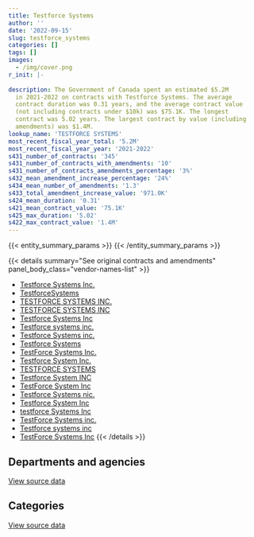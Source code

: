 ```yaml
---
title: Testforce Systems
author: ''
date: '2022-09-15'
slug: testforce_systems
categories: []
tags: []
images:
  - /img/cover.png
r_init: |-
  
description: The Government of Canada spent an estimated $5.2M
  in 2021-2022 on contracts with Testforce Systems. The average
  contract duration was 0.31 years, and the average contract value
  (not including contracts under $10k) was $75.1K. The longest
  contract was 5.02 years. The largest contract by value (including
  amendments) was $1.4M.
lookup_name: 'TESTFORCE SYSTEMS'
most_recent_fiscal_year_total: '5.2M'
most_recent_fiscal_year_year: '2021-2022'
s431_number_of_contracts: '345'
s431_number_of_contracts_with_amendments: '10'
s431_number_of_contracts_amendments_percentage: '3%'
s432_mean_amendment_increase_percentage: '24%'
s434_mean_number_of_amendments: '1.3'
s433_total_amendment_increase_value: '971.0K'
s424_mean_duration: '0.31'
s421_mean_contract_value: '75.1K'
s425_max_duration: '5.02'
s422_max_contract_value: '1.4M'
---
```


<script src="/rmarkdown-libs/htmlwidgets/htmlwidgets.js"></script>
<link href="/rmarkdown-libs/datatables-css/datatables-crosstalk.css" rel="stylesheet" />
<script src="/rmarkdown-libs/datatables-binding/datatables.js"></script>
<script src="/rmarkdown-libs/jquery/jquery-3.6.0.min.js"></script>
<link href="/rmarkdown-libs/dt-core-bootstrap/css/dataTables.bootstrap.min.css" rel="stylesheet" />
<link href="/rmarkdown-libs/dt-core-bootstrap/css/dataTables.bootstrap.extra.css" rel="stylesheet" />
<script src="/rmarkdown-libs/dt-core-bootstrap/js/jquery.dataTables.min.js"></script>
<script src="/rmarkdown-libs/dt-core-bootstrap/js/dataTables.bootstrap.min.js"></script>
<link href="/rmarkdown-libs/crosstalk/css/crosstalk.min.css" rel="stylesheet" />
<script src="/rmarkdown-libs/crosstalk/js/crosstalk.min.js"></script>
<script src="/rmarkdown-libs/htmlwidgets/htmlwidgets.js"></script>
<link href="/rmarkdown-libs/datatables-css/datatables-crosstalk.css" rel="stylesheet" />
<script src="/rmarkdown-libs/datatables-binding/datatables.js"></script>
<script src="/rmarkdown-libs/jquery/jquery-3.6.0.min.js"></script>
<link href="/rmarkdown-libs/dt-core-bootstrap/css/dataTables.bootstrap.min.css" rel="stylesheet" />
<link href="/rmarkdown-libs/dt-core-bootstrap/css/dataTables.bootstrap.extra.css" rel="stylesheet" />
<script src="/rmarkdown-libs/dt-core-bootstrap/js/jquery.dataTables.min.js"></script>
<script src="/rmarkdown-libs/dt-core-bootstrap/js/dataTables.bootstrap.min.js"></script>
<link href="/rmarkdown-libs/crosstalk/css/crosstalk.min.css" rel="stylesheet" />
<script src="/rmarkdown-libs/crosstalk/js/crosstalk.min.js"></script>

{{< entity_summary_params >}}
{{< /entity_summary_params >}}

{{< details summary="See original contracts and amendments" panel_body_class="vendor-names-list" >}}
- [Testforce Systems Inc.](https://search.open.canada.ca/en/ct/?sort=contract_value_f%20desc&page=1&search_text=%22Testforce%20Systems%20Inc.%22)
- [TestforceSystems](https://search.open.canada.ca/en/ct/?sort=contract_value_f%20desc&page=1&search_text=%22TestforceSystems%22)
- [TESTFORCE SYSTEMS INC.](https://search.open.canada.ca/en/ct/?sort=contract_value_f%20desc&page=1&search_text=%22TESTFORCE%20SYSTEMS%20INC.%22)
- [TESTFORCE SYSTEMS INC](https://search.open.canada.ca/en/ct/?sort=contract_value_f%20desc&page=1&search_text=%22TESTFORCE%20SYSTEMS%20INC%22)
- [Testforce Systems Inc](https://search.open.canada.ca/en/ct/?sort=contract_value_f%20desc&page=1&search_text=%22Testforce%20Systems%20Inc%22)
- [Testforce systems inc.](https://search.open.canada.ca/en/ct/?sort=contract_value_f%20desc&page=1&search_text=%22Testforce%20systems%20inc.%22)
- [Testforce Systems inc.](https://search.open.canada.ca/en/ct/?sort=contract_value_f%20desc&page=1&search_text=%22Testforce%20Systems%20inc.%22)
- [Testforce Systems](https://search.open.canada.ca/en/ct/?sort=contract_value_f%20desc&page=1&search_text=%22Testforce%20Systems%22)
- [TestForce Systems Inc.](https://search.open.canada.ca/en/ct/?sort=contract_value_f%20desc&page=1&search_text=%22TestForce%20Systems%20Inc.%22)
- [Testforce System Inc.](https://search.open.canada.ca/en/ct/?sort=contract_value_f%20desc&page=1&search_text=%22Testforce%20System%20Inc.%22)
- [TESTFORCE SYSTEMS](https://search.open.canada.ca/en/ct/?sort=contract_value_f%20desc&page=1&search_text=%22TESTFORCE%20SYSTEMS%22)
- [Testforce System INC](https://search.open.canada.ca/en/ct/?sort=contract_value_f%20desc&page=1&search_text=%22Testforce%20System%20INC%22)
- [TestForce System Inc](https://search.open.canada.ca/en/ct/?sort=contract_value_f%20desc&page=1&search_text=%22TestForce%20System%20Inc%22)
- [Testforce Systems nic.](https://search.open.canada.ca/en/ct/?sort=contract_value_f%20desc&page=1&search_text=%22Testforce%20Systems%20nic.%22)
- [Testforce System Inc](https://search.open.canada.ca/en/ct/?sort=contract_value_f%20desc&page=1&search_text=%22Testforce%20System%20Inc%22)
- [testforce Systems Inc](https://search.open.canada.ca/en/ct/?sort=contract_value_f%20desc&page=1&search_text=%22testforce%20Systems%20Inc%22)
- [TestForce Systems inc.](https://search.open.canada.ca/en/ct/?sort=contract_value_f%20desc&page=1&search_text=%22TestForce%20Systems%20inc.%22)
- [Testforce systems inc](https://search.open.canada.ca/en/ct/?sort=contract_value_f%20desc&page=1&search_text=%22Testforce%20systems%20inc%22)
- [TestForce Systems Inc](https://search.open.canada.ca/en/ct/?sort=contract_value_f%20desc&page=1&search_text=%22TestForce%20Systems%20Inc%22)
{{< /details >}}

## Departments and agencies

<div id="htmlwidget-1" style="width:100%;height:auto;" class="datatables html-widget"></div>
<script type="application/json" data-for="htmlwidget-1">{"x":{"style":"bootstrap","filter":"none","vertical":false,"data":[["<a href=\"/departments/csa-asc/\">Canadian Space Agency<\/a>","<a href=\"/departments/dfatd-maecd/\">Global Affairs Canada<\/a>","<a href=\"/departments/dfo-mpo/\">Fisheries and Oceans Canada<\/a>","<a href=\"/departments/dnd-mdn/\">National Defence<\/a>","<a href=\"/departments/ic/\">Innovation, Science and Economic Development Canada<\/a>","<a href=\"/departments/nrc-cnrc/\">National Research Council Canada<\/a>","<a href=\"/departments/nrcan-rncan/\">Natural Resources Canada<\/a>","<a href=\"/departments/pc/\">Parks Canada<\/a>","<a href=\"/departments/rcmp-grc/\">Royal Canadian Mounted Police<\/a>","<a href=\"/departments/ssc-spc/\">Shared Services Canada<\/a>","<a href=\"/departments/tc/\">Transport Canada<\/a>"],[null,58974.7,259020.18,2456890.13,96386.04,78996.04,81278.64,24743.25,1119208.71,721127.18,125706.97],[42700.44,null,25376.13,2315696.2,381323.55,996562.34,41018.44,null,1271950.72,241211.46,16207.42],[null,null,174246.23,1578074.82,587175.18,704077.54,204702.02,null,419540.13,191971.33,330159.9],[175975.65,null,365555,1737962.16,177621.06,780387.7,54959.82,null,1757088.29,191971.33,null]],"container":"<table class=\"table table-striped table-hover row-border order-column display\">\n  <thead>\n    <tr>\n      <th>Department<\/th>\n      <th>2018-2019<\/th>\n      <th>2019-2020<\/th>\n      <th>2020-2021<\/th>\n      <th>2021-2022<\/th>\n    <\/tr>\n  <\/thead>\n<\/table>","options":{"order":[[4,"desc"]],"pageLength":10,"autoWidth":true,"columnDefs":[{"targets":1,"render":"function(data, type, row, meta) {\n    return type !== 'display' ? data : DTWidget.formatCurrency(data, \"$\", 2, 3, \",\", \".\", true, null);\n  }"},{"targets":2,"render":"function(data, type, row, meta) {\n    return type !== 'display' ? data : DTWidget.formatCurrency(data, \"$\", 2, 3, \",\", \".\", true, null);\n  }"},{"targets":3,"render":"function(data, type, row, meta) {\n    return type !== 'display' ? data : DTWidget.formatCurrency(data, \"$\", 2, 3, \",\", \".\", true, null);\n  }"},{"targets":4,"render":"function(data, type, row, meta) {\n    return type !== 'display' ? data : DTWidget.formatCurrency(data, \"$\", 2, 3, \",\", \".\", true, null);\n  }"},{"width":"16%","targets":[1,2,3,4]},{"className":"dt-right","targets":[1,2,3,4]}],"orderClasses":false}},"evals":["options.columnDefs.0.render","options.columnDefs.1.render","options.columnDefs.2.render","options.columnDefs.3.render"],"jsHooks":[]}</script>
<p class="text-right">
<a href="https://github.com/GoC-Spending/contracts-data/tree/main/data/out/vendors/testforce_systems/summary_by_fiscal_year_by_department.csv" class="source-data-link btn btn-link">View source data</a>
</p>

## Categories

<div id="htmlwidget-2" style="width:100%;height:auto;" class="datatables html-widget"></div>
<script type="application/json" data-for="htmlwidget-2">{"x":{"style":"bootstrap","filter":"none","vertical":false,"data":[["<a href=\"/categories/other/\">(Other)<\/a>","<a href=\"/categories/facilities_and_construction/\">Facilities and construction<\/a>","<a href=\"/categories/defence/\">Defence<\/a>","<a href=\"/categories/information_technology/\">Information technology<\/a>","<a href=\"/categories/transportation_and_logistics/\">Transportation and logistics<\/a>","<a href=\"/categories/industrial_products_and_services/\">Industrial products and services<\/a>","<a href=\"/categories/human_capital/\">Human capital<\/a>"],[null,null,842112.4,2071796.32,54841.16,2053581.97,null],[41018.44,79641.46,1097099.99,1576129.61,16207.42,2521949.79,null],[null,10767.91,687498.88,1060871.89,83678.65,2347129.83,null],[null,60864.2,774431.12,2151636.75,57176.59,2188157.65,9254.7]],"container":"<table class=\"table table-striped table-hover row-border order-column display\">\n  <thead>\n    <tr>\n      <th>Category<\/th>\n      <th>2018-2019<\/th>\n      <th>2019-2020<\/th>\n      <th>2020-2021<\/th>\n      <th>2021-2022<\/th>\n    <\/tr>\n  <\/thead>\n<\/table>","options":{"order":[[4,"desc"]],"dom":"t","pageLength":30,"autoWidth":true,"columnDefs":[{"targets":1,"render":"function(data, type, row, meta) {\n    return type !== 'display' ? data : DTWidget.formatCurrency(data, \"$\", 2, 3, \",\", \".\", true, null);\n  }"},{"targets":2,"render":"function(data, type, row, meta) {\n    return type !== 'display' ? data : DTWidget.formatCurrency(data, \"$\", 2, 3, \",\", \".\", true, null);\n  }"},{"targets":3,"render":"function(data, type, row, meta) {\n    return type !== 'display' ? data : DTWidget.formatCurrency(data, \"$\", 2, 3, \",\", \".\", true, null);\n  }"},{"targets":4,"render":"function(data, type, row, meta) {\n    return type !== 'display' ? data : DTWidget.formatCurrency(data, \"$\", 2, 3, \",\", \".\", true, null);\n  }"},{"width":"16%","targets":[1,2,3,4]},{"className":"dt-right","targets":[1,2,3,4]}],"orderClasses":false,"lengthMenu":[10,25,30,50,100]}},"evals":["options.columnDefs.0.render","options.columnDefs.1.render","options.columnDefs.2.render","options.columnDefs.3.render"],"jsHooks":[]}</script>
<p class="text-right">
<a href="https://github.com/GoC-Spending/contracts-data/tree/main/data/out/vendors/testforce_systems/summary_by_fiscal_year_by_category.csv" class="source-data-link btn btn-link">View source data</a>
</p>
